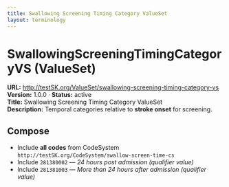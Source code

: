 ```yaml
---
title: Swallowing Screening Timing Category ValueSet
layout: terminology
---
```


# SwallowingScreeningTimingCategoryVS (ValueSet)

**URL:** http://testSK.org/ValueSet/swallowing-screening-timing-category-vs  
**Version:** 1.0.0 · **Status:** active  
**Title:** Swallowing Screening Timing Category ValueSet  
**Description:** Temporal categories relative to **stroke onset** for screening.

## Compose
- Include **all codes** from CodeSystem `http://testSK.org/CodeSystem/swallow-screen-time-cs`  
- Include `281380002` — *24 hours post admission (qualifier value)*  
- Include `281381003` — *More than 24 hours after admission (qualifier value)*
